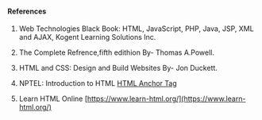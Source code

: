 
#### References
1. Web Technologies Black Book: HTML, JavaScript, PHP, Java, JSP, XML and AJAX, Kogent Learning Solutions Inc.

2. The Complete Refrence,fifth edithion By- Thomas A.Powell.

3. HTML and CSS: Design and Build Websites By- Jon Duckett.

4. NPTEL: Introduction to HTML [HTML Anchor Tag](https://www.youtube.com/watch?v=EuLfUUqoEqU)

5. Learn HTML Online  [https://www.learn-html.org/](https://www.learn-html.org/)